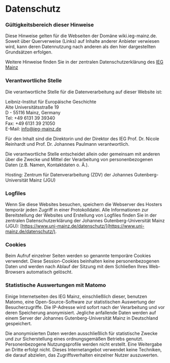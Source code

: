 # Datenschutz
### Gültigkeitsbereich dieser Hinweise
Diese Hinweise gelten für die Webseiten der Domäne wiki.ieg-mainz.de. Soweit über Querverweise (Links) auf Inhalte anderer Anbieter verwiesen wird, kann deren Datennutzung nach anderen als den hier dargestellten Grundsätzen erfolgen.

Weitere Hinweise finden Sie in der zentralen Datenschutzerklärung des [IEG Mainz](https://www.ieg-mainz.de/datenschutzerklaerung)

### Verantwortliche Stelle
Die verantwortliche Stelle für die Datenverarbeitung auf dieser Website ist:

Leibniz-Institut für Europäische Geschichte \
Alte Universitätsstraße 19 \
D - 55116 Mainz, Germany \
Tel: +49 6131 39 39340 \
Fax: +49 6131 39 21050 \
E-Mail: info@ieg-mainz.de

Für den Inhalt sind die Direktorin und der Direktor des IEG Prof. Dr. Nicole Reinhardt und Prof. Dr. Johannes Paulmann verantwortlich.

Die verantwortliche Stelle entscheidet allein oder gemeinsam mit anderen über die Zwecke und Mittel der Verarbeitung von personenbezogenen Daten (z.B. Namen, Kontaktdaten o. Ä.).

Hosting: Zentrum für Datenverarbeitung (ZDV) der  Johannes Gutenberg-Universität Mainz (JGU)

### Logfiles
Wenn Sie diese Websites besuchen, speichern die Webserver des Hosters temporär jeden Zugriff in einer Protokolldatei. Alle Informationen zur Bereitstellung der Websites und Erstellung von Logfiles finden Sie in der zentralen Datenschutzerklärung der  Johannes Gutenberg-Universität Mainz (JGU): [https://www.uni-mainz.de/datenschutz/](https://www.uni-mainz.de/datenschutz/).

### Cookies
Beim Aufruf einzelner Seiten werden so genannte temporäre Cookies verwendet. Diese Session-Cookies beinhalten keine personenbezogenen Daten und werden nach Ablauf der Sitzung mit dem Schließen Ihres Web-Browsers automatisch gelöscht.

### Statistische Auswertungen mit Matomo
Einige Internetseiten des IEG Mainz, einschließlich dieser, benutzen Matomo, eine Open-Source-Software zur statistischen Auswertung der Besucherzugriffe. Die IP-Adresse wird sofort nach der Verarbeitung und vor deren Speicherung anonymisiert. Jegliche anfallende Daten werden auf einem Server der Johannes Gutenberg-Universität Mainz in Deutschland gespeichert.

Die anonymisierten Daten werden ausschließlich für statistische Zwecke und zur Sicherstellung eines ordnungsgemäßen Betriebs genutzt. Personenbezogene Nutzungsprofile werden nicht erstellt. Eine Weitergabe an Dritte erfolgt nicht. Dieses Internetangebot verwendet keine Techniken, die darauf abzielen, das Zugriffsverhalten einzelner Nutzer auszuwerten.